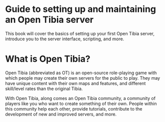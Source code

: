 # Guide to setting up and maintaining an Open Tibia server

This book will cover the basics of setting up your first Open Tibia server, introduce you to the server interface, scripting, and more.

# What is Open Tibia?

Open Tibia \(abbreviated as OT\) is an open-source role-playing game with which people may create their own servers for the public to play. They may have unique content with their own maps and features, and different skill/level rates than the original Tibia.

With Open Tibia, along comes an Open Tibia community, a community of players like you who want to create something of their own. People within this community help each other, provide tutorials, contribute to the development of new and improved servers, and more.

